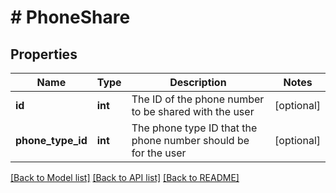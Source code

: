 # # PhoneShare

## Properties

Name | Type | Description | Notes
------------ | ------------- | ------------- | -------------
**id** | **int** | The ID of the phone number to be shared with the user | [optional]
**phone_type_id** | **int** | The phone type ID that the phone number should be for the user | [optional]

[[Back to Model list]](../../README.md#models) [[Back to API list]](../../README.md#endpoints) [[Back to README]](../../README.md)
